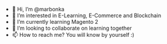 - 👋 Hi, I’m @marbonka
- 👀 I’m interested in E-Learning, E-Commerce and Blockchain
- 🌱 I’m currently learning Magento 2
- 💞️ I’m looking to collaborate on learning together
- 📫 How to reach me? You will know by yourself :)

<!---
marbonka/marbonka is a ✨ special ✨ repository because its `README.md` (this file) appears on your GitHub profile.
You can click the Preview link to take a look at your changes.
--->
